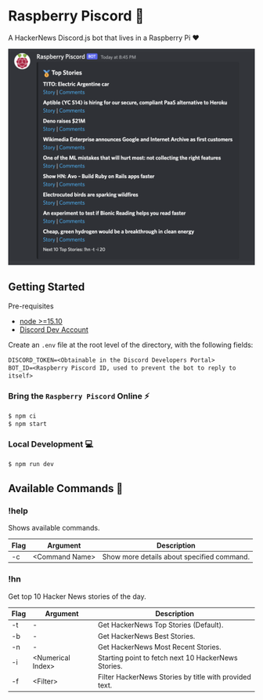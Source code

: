 # Raspberry Piscord 🤖

A HackerNews Discord.js bot that lives in a Raspberry Pi ❤️

![Top Stories](/assets/top-stories.png)

## Getting Started

Pre-requisites

- [node >=15.10](https://nodejs.org/en/)
- [Discord Dev Account](https://discord.com/developers/docs/intro)

Create an `.env` file at the root level of the directory, with the following fields:

```
DISCORD_TOKEN=<Obtainable in the Discord Developers Portal>
BOT_ID=<Raspberry Piscord ID, used to prevent the bot to reply to itself>
```

### Bring the `Raspberry Piscord` Online ⚡️

```
$ npm ci
$ npm start
```

### Local Development 💻

```
$ npm run dev
```

## Available Commands 🚀

### !help

Shows available commands.

| Flag | Argument        | Description                                |
| ---- | --------------- | ------------------------------------------ |
| -c   | \<Command Name> | Show more details about specified command. |

### !hn

Get top 10 Hacker News stories of the day.

| Flag | Argument           | Description                                            |
| ---- | ------------------ | ------------------------------------------------------ |
| -t   | -                  | Get HackerNews Top Stories (Default).                  |
| -b   | -                  | Get HackerNews Best Stories.                           |
| -n   | -                  | Get HackerNews Most Recent Stories.                    |
| -i   | \<Numerical Index> | Starting point to fetch next 10 HackerNews Stories.    |
| -f   | \<Filter>          | Filter HackerNews Stories by title with provided text. |
